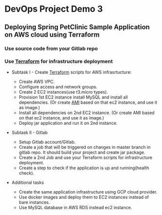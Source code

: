 # DevOps Project Demo 3
## Deploying Spring PetClinic Sample Application on AWS cloud using Terraform

### Use source code from your Gitlab repo
### Use [Terraform](https://registry.terraform.io/providers/hashicorp/aws/latest/docs) for infrastructure deployment 



- Subtask I  - Create [Terraform](https://registry.terraform.io/providers/hashicorp/aws/latest/docs) scripts for AWS infrasrtucture:
   * Create AWS VPC.
   * Configure access and network groups.
   * Create 2 EC2 instances(use t3.micro types).
   * Provision 1st EC2 instance install MySQL and install all dependencies. (Or create [AMI](https://docs.aws.amazon.com/AWSEC2/latest/UserGuide/AMIs.html) based on that ec2 instance, and use it as image.)
   * Install all dependencies on 2nd EC2 instance. (Or create AMI based on that ec2 instance, and use it as image.)
   * Deploy jar application and run it on 2nd instance.

- Subtask II  - Gitlab
    * Setup Gitlab account/Gitlab.
    * Create a job that will be triggered on changes in master branch in gitlab repo. It should build your project and create jar package.
    * Create a 2nd Job and use your Terraform scripts for infrastructure deployment.
    * Create a step to check if the application is up and running(health check).
                         

- Additional tasks
    * Create the same application infrastructure using GCP cloud provider.
    * Use docker images and deploy them to EC2 instances instead of bare instances.
    * Use MySQL database in AWS RDS instead ec2 instance.
    
    
